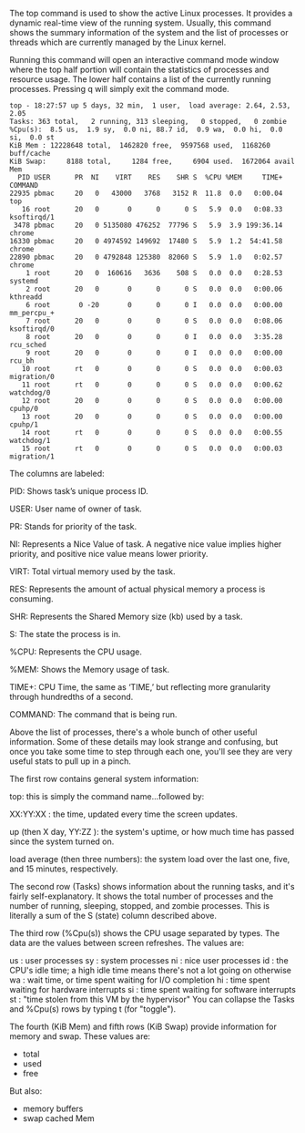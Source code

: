 The top command is used to show the active Linux processes. It provides a dynamic real-time view of the running system. Usually, this command shows the summary information of the system and the list of processes or threads which are currently managed by the Linux kernel.

Running this command will open an interactive command mode window where the top half portion will contain the statistics of processes and resource usage. The lower half contains a list of the currently running processes. Pressing q will simply exit the command mode.

```
top - 18:27:57 up 5 days, 32 min,  1 user,  load average: 2.64, 2.53, 2.05
Tasks: 363 total,   2 running, 313 sleeping,   0 stopped,   0 zombie
%Cpu(s):  8.5 us,  1.9 sy,  0.0 ni, 88.7 id,  0.9 wa,  0.0 hi,  0.0 si,  0.0 st
KiB Mem : 12228648 total,  1462820 free,  9597568 used,  1168260 buff/cache
KiB Swap:     8188 total,     1284 free,     6904 used.  1672064 avail Mem   
  PID USER      PR  NI    VIRT    RES    SHR S  %CPU %MEM     TIME+ COMMAND     
22935 pbmac     20   0   43000   3768   3152 R  11.8  0.0   0:00.04 top         
   16 root      20   0       0      0      0 S   5.9  0.0   0:08.33 ksoftirqd/1 
 3478 pbmac     20   0 5135080 476252  77796 S   5.9  3.9 199:36.14 chrome      
16330 pbmac     20   0 4974592 149692  17480 S   5.9  1.2  54:41.58 chrome      
22890 pbmac     20   0 4792848 125380  82060 S   5.9  1.0   0:02.57 chrome      
    1 root      20   0  160616   3636    508 S   0.0  0.0   0:28.53 systemd     
    2 root      20   0       0      0      0 S   0.0  0.0   0:00.06 kthreadd    
    6 root       0 -20       0      0      0 I   0.0  0.0   0:00.00 mm_percpu_+ 
    7 root      20   0       0      0      0 S   0.0  0.0   0:08.06 ksoftirqd/0 
    8 root      20   0       0      0      0 I   0.0  0.0   3:35.28 rcu_sched   
    9 root      20   0       0      0      0 I   0.0  0.0   0:00.00 rcu_bh      
   10 root      rt   0       0      0      0 S   0.0  0.0   0:00.03 migration/0 
   11 root      rt   0       0      0      0 S   0.0  0.0   0:00.62 watchdog/0  
   12 root      20   0       0      0      0 S   0.0  0.0   0:00.00 cpuhp/0     
   13 root      20   0       0      0      0 S   0.0  0.0   0:00.00 cpuhp/1     
   14 root      rt   0       0      0      0 S   0.0  0.0   0:00.55 watchdog/1  
   15 root      rt   0       0      0      0 S   0.0  0.0   0:00.03 migration/1 
```

The columns are labeled:

PID: Shows task’s unique process ID.

USER: User name of owner of task.

PR: Stands for priority of the task.

NI: Represents a Nice Value of task. A negative nice value implies higher priority, and positive nice value means lower priority.

VIRT: Total virtual memory used by the task.

RES: Represents the amount of actual physical memory a process is consuming.

SHR: Represents the Shared Memory size (kb) used by a task.

S: The state the process is in.

%CPU: Represents the CPU usage.

%MEM: Shows the Memory usage of task.

TIME+: CPU Time, the same as ‘TIME,’ but reflecting more granularity through hundredths of a second.

COMMAND: The command that is being run.

Above the list of processes, there's a whole bunch of other useful information. Some of these details may look strange and confusing, but once you take some time to step through each one, you'll see they are very useful stats to pull up in a pinch.

The first row contains general system information:

top:  this is simply the command name...followed by:

XX:YY:XX : the time, updated every time the screen updates.

up (then X day, YY:ZZ ): the system's uptime, or how much time has passed since the system turned on.

load average (then three numbers): the system load over the last one, five, and 15 minutes, respectively.

The second row (Tasks) shows information about the running tasks, and it's fairly self-explanatory. It shows the total number of processes and the number of running, sleeping, stopped, and zombie processes. This is literally a sum of the S (state) column described above.

The third row (%Cpu(s)) shows the CPU usage separated by types. The data are the values between screen refreshes. The values are:

us : user processes
sy : system processes
ni : nice user processes
id : the CPU's idle time; a high idle time means there's not a lot going on otherwise
wa : wait time, or time spent waiting for I/O completion
hi : time spent waiting for hardware interrupts
si : time spent waiting for software interrupts
st : "time stolen from this VM by the hypervisor"
You can collapse the Tasks and %Cpu(s) rows by typing t (for "toggle").

The fourth (KiB Mem) and fifth rows (KiB Swap) provide information for memory and swap. These values are:
- total
- used
- free

But also:
- memory buffers
- swap cached Mem
